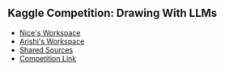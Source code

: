 ## Kaggle Competition: Drawing With LLMs
* [Nice's Workspace](nice/)
* [Arishi's Workspace](arishi/)
* [Shared Sources](shared/)
* [Competition Link](https://www.kaggle.com/competitions/drawing-with-llms)
